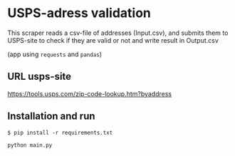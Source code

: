 
USPS-adress validation
==============================

This scraper reads a csv-file of addresses (Input.csv), and submits them to USPS-site to check if they are valid or not and write result in Output.csv

(app using `requests` and `pandas`)

URL usps-site
----
https://tools.usps.com/zip-code-lookup.htm?byaddress

Installation and run
---

```
$ pip install -r requirements.txt
```
    
```
python main.py
```
